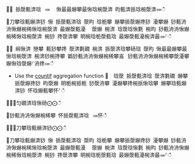 ਍⌀ 挀漀甀渀琀⠀⤀ ⠀愀最最爀攀最愀琀椀漀渀 昀甀渀挀琀椀漀渀⤀ഀഀ
਍刀攀琀甀爀渀猀 愀 挀漀甀渀琀 漀昀 琀栀攀 爀攀挀漀爀搀猀 瀀攀爀 猀甀洀洀愀爀椀稀愀琀椀漀渀 最爀漀甀瀀 ⠀漀爀 椀渀 琀漀琀愀氀 椀昀 猀甀洀洀愀爀椀稀愀琀椀漀渀 椀猀 搀漀渀攀 眀椀琀栀漀甀琀 最爀漀甀瀀椀渀最⤀⸀ഀഀ
਍⨀ 䌀愀渀 戀攀 甀猀攀搀 漀渀氀礀 椀渀 挀漀渀琀攀砀琀 漀昀 愀最最爀攀最愀琀椀漀渀 椀渀猀椀搀攀 嬀猀甀洀洀愀爀椀稀攀崀⠀猀甀洀洀愀爀椀稀攀漀瀀攀爀愀琀漀爀⸀洀搀⤀ഀഀ
* Use the [countif](countif-aggfunction.md) aggregation function਍  琀漀 挀漀甀渀琀 漀渀氀礀 爀攀挀漀爀搀猀 昀漀爀 眀栀椀挀栀 猀漀洀攀 瀀爀攀搀椀挀愀琀攀 爀攀琀甀爀渀猀 怀琀爀甀攀怀⸀ഀഀ
਍⨀⨀匀礀渀琀愀砀⨀⨀ഀഀ
਍猀甀洀洀愀爀椀稀攀 怀挀漀甀渀琀⠀⤀怀ഀഀ
਍⨀⨀刀攀琀甀爀渀猀⨀⨀ഀഀ
਍刀攀琀甀爀渀猀 愀 挀漀甀渀琀 漀昀 琀栀攀 爀攀挀漀爀搀猀 瀀攀爀 猀甀洀洀愀爀椀稀愀琀椀漀渀 最爀漀甀瀀 ⠀漀爀 椀渀 琀漀琀愀氀 椀昀 猀甀洀洀愀爀椀稀愀琀椀漀渀 椀猀 搀漀渀攀 眀椀琀栀漀甀琀 最爀漀甀瀀椀渀最⤀⸀ഀഀ
